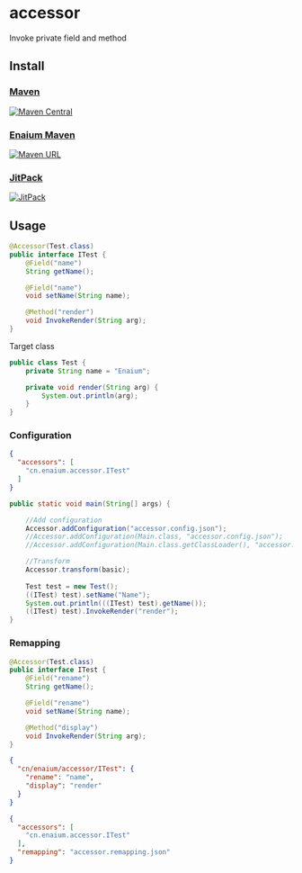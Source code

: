 # accessor

Invoke private field and method

## Install

### [Maven](https://repo1.maven.org/maven2/cn/enaium/accessor/)

[![Maven Central](https://img.shields.io/maven-central/v/cn.enaium/accessor?style=flat-square)](https://repo1.maven.org/maven2/cn/enaium/accessor/)

### [Enaium Maven](https://maven.enaium.cn)

[![Maven URL](https://img.shields.io/maven-metadata/v?metadataUrl=https%3A%2F%2Fmaven.enaium.cn%2Fcn%2Fenaium%2Faccessor%2Fmaven-metadata.xml&style=flat-square)](https://maven.enaium.cn)

### [JitPack](https://jitpack.io/#Enaium/accessor)

[![JitPack](https://img.shields.io/jitpack/v/github/Enaium/accessor?style=flat-square)](https://jitpack.io/#Enaium/accessor)

## Usage

```java
@Accessor(Test.class)
public interface ITest {
    @Field("name")
    String getName();

    @Field("name")
    void setName(String name);

    @Method("render")
    void InvokeRender(String arg);
}
```

Target class

```java
public class Test {
    private String name = "Enaium";

    private void render(String arg) {
        System.out.println(arg);
    }
}
```

### Configuration

```json
{
  "accessors": [
    "cn.enaium.accessor.ITest"
  ]
}
```

```java
public static void main(String[] args) {

    //Add configuration
    Accessor.addConfiguration("accessor.config.json");
    //Accessor.addConfiguration(Main.class, "accessor.config.json");
    //Accessor.addConfiguration(Main.class.getClassLoader(), "accessor.config.json");

    //Transform
    Accessor.transform(basic);
    
    Test test = new Test();
    ((ITest) test).setName("Name");
    System.out.println(((ITest) test).getName());
    ((ITest) test).InvokeRender("render");
}
```

### Remapping

```java
@Accessor(Test.class)
public interface ITest {
    @Field("rename")
    String getName();

    @Field("rename")
    void setName(String name);

    @Method("display")
    void InvokeRender(String arg);
}
```

```json
{
  "cn/enaium/accessor/ITest": {
    "rename": "name",
    "display": "render"
  }
}
```

```json
{
  "accessors": [
    "cn.enaium.accessor.ITest"
  ],
  "remapping": "accessor.remapping.json"
}
```